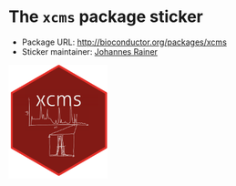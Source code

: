 # The `xcms` package sticker

* Package URL: http://bioconductor.org/packages/xcms
* Sticker maintainer: [Johannes Rainer](https://github.com/jotsetung/)

<img src="./xcms.png" height="200">


